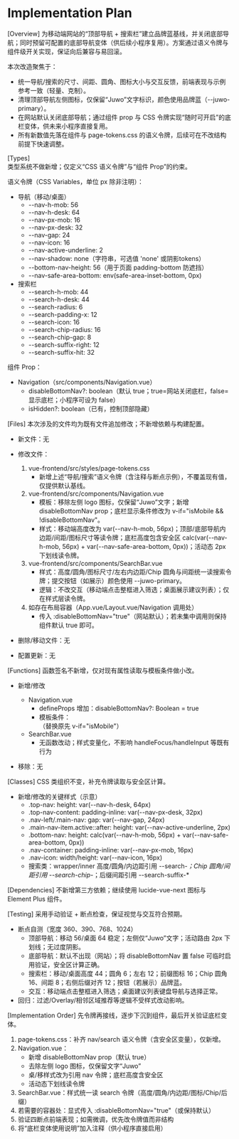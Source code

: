 # Implementation Plan

[Overview]
为移动端网站的“顶部导航 + 搜索栏”建立品牌蓝基线，并关闭底部导航；同时预留可配置的底部导航变体（供后续小程序复用）。方案通过语义令牌与组件级开关实现，保证向后兼容与易回滚。

本次改造聚焦于：
- 统一导航/搜索的尺寸、间距、圆角、图标大小与交互反馈，前端表现与示例参考一致（轻量、克制）。
- 清理顶部导航左侧图标，仅保留“Juwo”文字标识，颜色使用品牌蓝（--juwo-primary）。
- 在网站默认关闭底部导航；通过组件 prop 与 CSS 令牌实现“随时可开启”的底栏变体，供未来小程序直接复用。
- 所有新数值先落在组件与 page-tokens.css 的语义令牌，后续可在不改结构前提下快速调整。

[Types]  
类型系统不做新增；仅定义“CSS 语义令牌”与“组件 Prop”的约束。

语义令牌（CSS Variables，单位 px 除非注明）：
- 导航（移动/桌面）
  - --nav-h-mob: 56
  - --nav-h-desk: 64
  - --nav-px-mob: 16
  - --nav-px-desk: 32
  - --nav-gap: 24
  - --nav-icon: 16
  - --nav-active-underline: 2
  - --nav-shadow: none（字符串，可选值 'none' 或阴影tokens）
  - --bottom-nav-height: 56（用于页面 padding-bottom 防遮挡）
  - --nav-safe-area-bottom: env(safe-area-inset-bottom, 0px)
- 搜索栏
  - --search-h-mob: 44
  - --search-h-desk: 44
  - --search-radius: 6
  - --search-padding-x: 12
  - --search-icon: 16
  - --search-chip-radius: 16
  - --search-chip-gap: 8
  - --search-suffix-right: 12
  - --search-suffix-hit: 32

组件 Prop：
- Navigation（src/components/Navigation.vue）
  - disableBottomNav?: boolean（默认 true；true=网站关闭底栏，false=显示底栏；小程序可设为 false）
  - isHidden?: boolean（已有，控制顶部隐藏）

[Files]
本次涉及的文件均为既有文件追加修改；不新增依赖与构建配置。

- 新文件：无

- 修改文件：
  1) vue-frontend/src/styles/page-tokens.css
     - 新增上述“导航/搜索”语义令牌（含注释与断点示例），不覆盖现有值，仅提供默认基线。
  2) vue-frontend/src/components/Navigation.vue
     - 模板：移除左侧 logo 图标，仅保留“Juwo”文字；新增 disableBottomNav prop；底栏显示条件修改为 v-if="isMobile && !disableBottomNav"。
     - 样式：移动端高度改为 var(--nav-h-mob, 56px)；顶部/底部导航内边距/间距/图标尺寸等读令牌；底栏高度包含安全区 calc(var(--nav-h-mob, 56px) + var(--nav-safe-area-bottom, 0px))；活动态 2px 下划线读令牌。
  3) vue-frontend/src/components/SearchBar.vue
     - 样式：高度/圆角/图标尺寸/左右内边距/Chip 圆角与间距统一读搜索令牌；提交按钮（如展示）颜色使用 --juwo-primary。
     - 逻辑：不改交互（移动端点击整框进入筛选；桌面展示建议列表）；仅在样式层读令牌。
  4) 如存在布局容器（App.vue/Layout.vue/Navigation 调用处）
     - 传入 :disableBottomNav="true"（网站默认）；若未集中调用则保持组件默认 true 即可。

- 删除/移动文件：无

- 配置更新：无

[Functions]
函数签名不新增，仅对现有属性读取与模板条件做小改。

- 新增/修改
  - Navigation.vue
    - defineProps 增加：disableBottomNav?: Boolean = true
    - 模板条件：<nav v-if="isMobile && !disableBottomNav" class="bottom-nav">（替换原先 v-if="isMobile"）
  - SearchBar.vue
    - 无函数改动；样式变量化，不影响 handleFocus/handleInput 等既有行为

- 移除：无

[Classes]
CSS 类组织不变，补充令牌读取与安全区计算。

- 新增/修改的关键样式（示意）
  - .top-nav: height: var(--nav-h-desk, 64px)
  - .top-nav-content: padding-inline: var(--nav-px-desk, 32px)
  - .nav-left/.main-nav: gap: var(--nav-gap, 24px)
  - .main-nav-item.active::after: height: var(--nav-active-underline, 2px)
  - .bottom-nav: height: calc(var(--nav-h-mob, 56px) + var(--nav-safe-area-bottom, 0px))
  - .nav-container: padding-inline: var(--nav-px-mob, 16px)
  - .nav-icon: width/height: var(--nav-icon, 16px)
  - 搜索类：wrapper/inner 高度/圆角/内边距引用 --search-*；Chip 圆角/间距引用 --search-chip-*；后缀间距引用 --search-suffix-*

[Dependencies]
不新增第三方依赖；继续使用 lucide-vue-next 图标与 Element Plus 组件。

[Testing]
采用手动验证 + 断点检查，保证视觉与交互符合预期。

- 断点自测（宽度 360、390、768、1024）
  - 顶部导航：移动 56/桌面 64 稳定；左侧仅“Juwo”文字；活动路由 2px 下划线；无过度阴影。
  - 底部导航：默认不出现（网站）；将 disableBottomNav 置 false 可临时启用验证，安全区计算正确。
  - 搜索栏：移动/桌面高度 44；圆角 6；左右 12；前缀图标 16；Chip 圆角 16、间距 8；右侧后缀对齐 12；按钮（若展示）品牌蓝。
  - 交互：移动端点击整框进入筛选；桌面建议列表键盘导航与选择正常。
- 回归：过滤/Overlay/相邻区域推荐等逻辑不受样式改动影响。

[Implementation Order]
先令牌再接线，逐步下沉到组件，最后开关验证底栏变体。

1) page-tokens.css：补齐 nav/search 语义令牌（含安全区变量），仅新增。
2) Navigation.vue：
   - 新增 disableBottomNav prop（默认 true）
   - 去除左侧 logo 图标，仅保留文字“Juwo”
   - 桌/移样式改为引用 nav 令牌；底栏高度含安全区
   - 活动态下划线读令牌
3) SearchBar.vue：样式统一读 search 令牌（高度/圆角/内边距/图标/Chip/后缀）
4) 若需要的容器处：显式传入 :disableBottomNav="true"（或保持默认）
5) 验证四断点前端表现；如需微调，优先改令牌值而非结构
6) 将“底栏变体使用说明”加入注释（供小程序直接启用）
